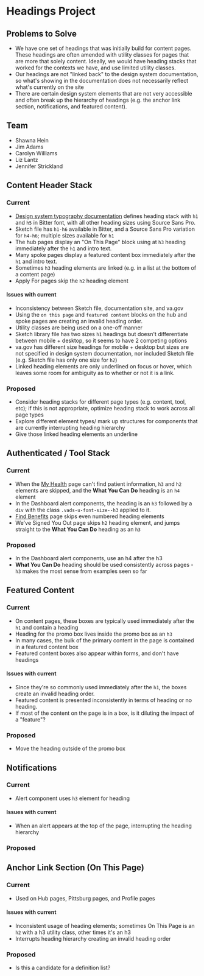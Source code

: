# Headings Project
## Problems to Solve
* We have one set of headings that was initially build for content pages. These headings are often amended with utility classes for pages that are more that solely content. Ideally, we would have heading stacks that worked for the contexts we have, and use limited utility classes.
* Our headings are not "linked back" to the design system documentation, so what's showing in the documentation does not necessarily reflect what's currently on the site
* There are certain design system elements that are not very accessible and often break up the hierarchy of headings (e.g. the anchor link section, notifications, and featured content).  

## Team
* Shawna Hein
* Jim Adams
* Carolyn Williams
* Liz Lantz
* Jennifer Strickland

## Content Header Stack
### Current
* [Design system typography documentation](https://design.va.gov/design/typography) defines heading stack with `h1` and `h5` in Bitter font, with all other heading sizes using Source Sans Pro.  
* Sketch file has `h1-h6` available in Bitter, and a Source Sans Pro variation for `h4-h6`; multiple sizes available for `h1` 
* The hub pages display an "On This Page" block using at `h3` heading immediately after the `h1` and intro text.
* Many spoke pages display a featured content box immediately after the `h1` and intro text.
* Sometimes `h3` heading elements are linked (e.g. in a list at the bottom of a content page)
* Apply For pages skip the `h2` heading element
#### Issues with current
* Inconsistency between Sketch file, documentation site, and va.gov
* Using the `on this page` and `featured content` blocks on the hub and spoke pages are creating an invalid heading order.
* Utility classes are being used on a one-off manner 
* Sketch library file has two sizes `h1` headings but doesn't differentiate between mobile + desktop, so it seems to have 2 competing options
* va.gov has different size headings for mobile + desktop but sizes are not specified in design system documentation, nor included Sketch file (e.g. Sketch file has only one size for `h2`)
* Linked heading elements are only underlined on focus or hover, which leaves some room for ambiguity as to whether or not it is a link.
### Proposed
* Consider heading stacks for different page types (e.g. content, tool, etc); if this is not appropriate, optimize heading stack to work across all page types
* Explore different element types/ mark up structures for components that are currently interrupting heading hierarchy
* Give those linked heading elements an underline

## Authenticated / Tool Stack
### Current

* When the [My Health](https://staging.va.gov/health-care/my-health-account-validation/error/needs-va-patient) page can't find patient information, `h3` and `h2` elements are skipped, and the **What You Can Do** heading is an `h4` element
* In the Dashboard alert components, the heading is an `h3` followed by a `div` with the class `.vads-u-font-size--h3` applied to it.
* [Find Benefits](https://staging.va.gov/my-va/find-benefits) page skips even numbered heading elements
* We've Signed You Out page skips `h2` heading element, and jumps straight to the **What You Can Do** heading as an `h3`

### Proposed
* In the Dashboard alert components, use an h4 after the h3
* **What You Can Do** heading should be used consistently across pages - `h3` makes the most sense from examples seen so far

## Featured Content
### Current
* On content pages, these boxes are typically used immediately after the `h1` and contain a heading
* Heading for the promo box lives inside the promo box as an `h3`
* In many cases, the bulk of the primary content in the page is contained in a featured content box
* Featured content boxes also appear within forms, and don't have headings
#### Issues with current
* Since they're so commonly used immediately after the `h1`, the boxes create an invalid heading order.
* Featured content is presented inconsistently in terms of heading or no heading.
* If most of the content on the page is in a box, is it diluting the impact of a "feature"?
### Proposed
* Move the heading outside of the promo box

## Notifications
### Current
* Alert component uses `h3` element for heading

#### Issues with current
* When an alert appears at the top of the page, interrupting the heading hierarchy

### Proposed

## Anchor Link Section (On This Page)
### Current
* Used on Hub pages, Pittsburg pages, and Profile pages
#### Issues with current
* Inconsistent usage of heading elements; sometimes On This Page is an `h2` with a h3 utility class, other times it's an h3
* Interrupts heading hierarchy creating an invalid heading order
### Proposed
* Is this a candidate for a definition list?

